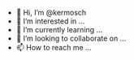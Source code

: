 - 👋 Hi, I’m @kermosch
- 👀 I’m interested in ...
- 🌱 I’m currently learning ...
- 💞️ I’m looking to collaborate on ...
- 📫 How to reach me ...

<!---
kermosch/kermosch is a ✨ special ✨ repository because its `README.md` (this file) appears on your GitHub profile.
You can click the Preview link to take a look at your changes.
--->
